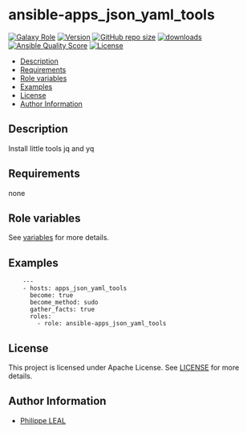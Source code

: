 # ansible-apps_json_yaml_tools

[![Galaxy Role](https://img.shields.io/badge/galaxy-apps_json_yaml_tools-purple?style=flat)](https://galaxy.ansible.com/lotusnoir/apps_json_yaml_tools)
[![Version](https://img.shields.io/github/release/lotusnoir/ansible-apps_json_yaml_tools.svg)](https://github.com/lotusnoir/ansible-apps_json_yaml_tools/releases/latest)
[![GitHub repo size](https://img.shields.io/github/repo-size/lotusnoir/ansible-apps_json_yaml_tools?color=orange&style=flat)](https://galaxy.ansible.com/lotusnoir/apps_json_yaml_tools)
[![downloads](https://img.shields.io/ansible/role/d/)](https://galaxy.ansible.com/lotusnoir/apps_json_yaml_tools)
[![Ansible Quality Score](https://img.shields.io/ansible/quality/)](https://galaxy.ansible.com/lotusnoir/apps_json_yaml_tools)
[![License](https://img.shields.io/badge/license-Apache--2.0-brightgreen?style=flat)](https://opensource.org/licenses/Apache-2.0)

<!-- START doctoc generated TOC please keep comment here to allow auto update -->
<!-- DON'T EDIT THIS SECTION, INSTEAD RE-RUN doctoc TO UPDATE -->

- [Description](#description)
- [Requirements](#requirements)
- [Role variables](#role-variables)
- [Examples](#examples)
- [License](#license)
- [Author Information](#author-information)

<!-- END doctoc generated TOC please keep comment here to allow auto update -->

## Description

Install little tools jq and yq

## Requirements

none

## Role variables

See [variables](/defaults/main.yml) for more details.

## Examples

        ---
        - hosts: apps_json_yaml_tools
          become: true
          become_method: sudo
          gather_facts: true
          roles:
            - role: ansible-apps_json_yaml_tools

## License

This project is licensed under Apache License. See [LICENSE](/LICENSE) for more details.

## Author Information

- [Philippe LEAL](https://github.com/lotusnoir)
